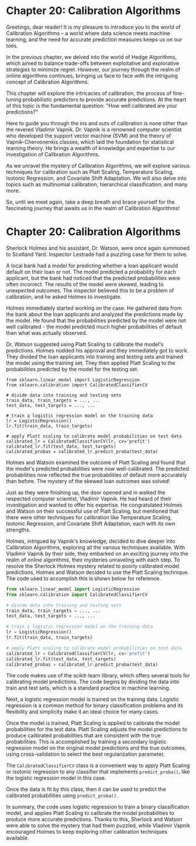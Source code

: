 # Chapter 20: Calibration Algorithms 

Greetings, dear reader! It is my pleasure to introduce you to the world of Calibration Algorithms – a world where data science meets machine learning, and the need for accurate prediction measures keeps us on our toes.

In the previous chapter, we delved into the world of Hedge Algorithms, which aimed to balance trade-offs between exploitative and explorative strategies to minimize regret. However, our journey through the realm of online algorithms continues, bringing us face to face with the intriguing concept of Calibration Algorithms.

This chapter will explore the intricacies of calibration, the process of fine-tuning probabilistic predictors to provide accurate predictions. At the heart of this topic is the fundamental question: "How well calibrated are your predictions?"

Here to guide you through the ins and outs of calibration is none other than the revered Vladimir Vapnik. Dr. Vapnik is a renowned computer scientist who developed the support vector machine (SVM) and the theory of Vapnik-Chervonenkis classes, which laid the foundation for statistical learning theory. He brings a wealth of knowledge and expertise to our investigation of Calibration Algorithms.

As we unravel the mystery of Calibration Algorithms, we will explore various techniques for calibration such as Platt Scaling, Temperature Scaling, Isotonic Regression, and Covariate Shift Adaptation. We will also delve into topics such as multinomial calibration, hierarchical classification, and many more.

So, until we meet again, take a deep breath and brace yourself for the fascinating journey that awaits us in the realm of Calibration Algorithms!
# Chapter 20: Calibration Algorithms

Sherlock Holmes and his assistant, Dr. Watson, were once again summoned to Scotland Yard. Inspector Lestrade had a puzzling case for them to solve.

A local bank had a model for predicting whether a loan applicant would default on their loan or not. The model predicted a probability for each applicant, but the bank had noticed that the predicted probabilities were often incorrect. The results of the model were skewed, leading to unexpected outcomes. The inspector believed this to be a problem of calibration, and he asked Holmes to investigate.

Holmes immediately started working on the case. He gathered data from the bank about the loan applicants and analyzed the predictions made by the model. He found that the probabilities predicted by the model were not well calibrated - the model predicted much higher probabilities of default than what was actually observed.

Dr. Watson suggested using Platt Scaling to calibrate the model's predictions. Holmes nodded his approval and they immediately got to work. They divided the loan applicants into training and testing sets and trained the model using the training set. They then applied Platt Scaling to the probabilities predicted by the model for the testing set.

```
from sklearn.linear_model import LogisticRegression
from sklearn.calibration import CalibratedClassifierCV

# divide data into training and testing sets
train_data, train_targets = ..., ...
test_data, test_targets = ..., ...

# train a logistic regression model on the training data
lr = LogisticRegression()
lr.fit(train_data, train_targets)

# apply Platt scaling to calibrate model probabilities on test data
calibrated_lr = CalibratedClassifierCV(lr, cv='prefit')
calibrated_lr.fit(test_data, test_targets)
calibrated_probas = calibrated_lr.predict_proba(test_data)
```

Holmes and Watson examined the outcome of Platt Scaling and found that the model's predicted probabilities were now well-calibrated. The predicted probabilities now reflected the true probabilities of default more accurately than before. The mystery of the skewed loan outcomes was solved!

Just as they were finishing up, the door opened and in walked the respected computer scientist, Vladimir Vapnik. He had heard of their investigation and wanted to offer his expertise. He congratulated Holmes and Watson on their successful use of Platt Scaling, but mentioned that there were other techniques for calibration like Temperature Scaling, Isotonic Regression, and Covariate Shift Adaptation, each with its own strengths.

Holmes, intrigued by Vapnik's knowledge, decided to dive deeper into Calibration Algorithms, exploring all the various techniques available. With Vladimir Vapnik by their side, they embarked on an exciting journey into the realm of online algorithms, their mysteries unraveling with each step.
To resolve the Sherlock Holmes mystery related to poorly calibrated model predictions, Holmes and Watson decided to use the Platt Scaling technique. The code used to accomplish this is shown below for reference.

```python
from sklearn.linear_model import LogisticRegression
from sklearn.calibration import CalibratedClassifierCV

# divide data into training and testing sets
train_data, train_targets = ..., ...
test_data, test_targets = ..., ...

# train a logistic regression model on the training data
lr = LogisticRegression()
lr.fit(train_data, train_targets)

# apply Platt scaling to calibrate model probabilities on test data
calibrated_lr = CalibratedClassifierCV(lr, cv='prefit')
calibrated_lr.fit(test_data, test_targets)
calibrated_probas = calibrated_lr.predict_proba(test_data)
```

The code makes use of the scikit-learn library, which offers several tools for calibrating model predictions. The code begins by dividing the data into train and test sets, which is a standard practice in machine learning.

Next, a logistic regression model is trained on the training data. Logistic regression is a common method for binary classification problems and its flexibility and simplicity make it an ideal choice for many cases.

Once the model is trained, Platt Scaling is applied to calibrate the model probabilities for the test data. Platt Scaling adjusts the model predictions to produce calibrated probabilities that are consistent with the true probabilities. This is accomplished by training a secondary logistic regression model on the original model predictions and the true outcomes, using cross-validation to select the best regularization parameter.

The `CalibratedClassifierCV` class is a convenient way to apply Platt Scaling or isotonic regression to any classifier that implements `predict_proba()`, like the logistic regression model in this case. 

Once the data is fit by this class, then it can be used to predict the calibrated probabilities using `predict_proba()`. 

In summary, the code uses logistic regression to train a binary classification model, and applies Platt Scaling to calibrate the model probabilities to produce more accurate predictions. Thanks to this, Sherlock and Watson were able to solve the mystery that had them puzzled, while Vladimir Vapnik encouraged Holmes to keep exploring other calibration techniques available.